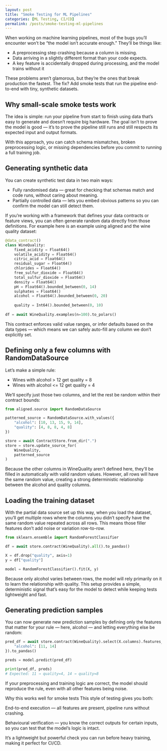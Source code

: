 ```yaml
---
layout: post
title: "Smoke Testing for ML Pipelines"
categories: [ML Testing, CI/CD]
permalink: /posts/smoke-testing-ml-pipelines
---
```


When working on machine learning pipelines, most of the bugs you’ll encounter won’t be “the model isn’t accurate enough.”
They’ll be things like:

- A preprocessing step crashing because a column is missing.
- Data arriving in a slightly different format than your code expects.
- A key feature is accidentally dropped during processing, and the model trains without it

These problems aren’t glamorous, but they’re the ones that break production the fastest.
The fix? Add smoke tests that run the pipeline end-to-end with tiny, synthetic datasets.

## Why small-scale smoke tests work
The idea is simple: run your pipeline from start to finish using data that’s easy to generate and doesn’t require big hardware. The goal isn’t to prove the model is good — it’s to prove the pipeline still runs and still respects its expected input and output formats.

With this approach, you can catch schema mismatches, broken preprocessing logic, or missing dependencies before you commit to running a full training job.

## Generating synthetic data
You can create synthetic test data in two main ways:

- Fully randomised data — great for checking that schemas match and code runs, without caring about meaning.
- Partially controlled data — lets you embed obvious patterns so you can confirm the model can still detect them.

If you’re working with a framework that defines your data contracts or feature views, you can often generate random data directly from those definitions. For example here is an example using aligned and the wine quality dataset:

```python
@data_contract()
class WineQuality:
    fixed_acidity = Float64()
    volatile_acidity = Float64()
    citric_acid = Float64()
    residual_sugar = Float64()
    chlorides = Float64()
    free_sulfur_dioxide = Float64()
    total_sulfur_dioxide = Float64()
    density = Float64()
    pH = Float64().bounded_between(0, 14)                  
    sulphates = Float64()
    alcohol = Float64().bounded_between(0, 20)
           
    quality = Int64().bounded_between(0, 10)
    
df = await WineQuality.examples(n=100).to_polars()
```

This contract enforces valid value ranges, or infer defaults based on the data types — which means we can safely auto-fill any column we don’t explicitly set.

## Defining only a few columns with RandomDataSource
Let’s make a simple rule:
- Wines with alcohol > 12 get quality = 8
- Wines with alcohol <= 12 get quality = 4

We’ll specify just those two columns, and let the rest be random within their contract bounds:

```python
from aligned.source import RandomDataSource

patterned_source = RandomDataSource.with_values({
    "alcohol": [10, 13, 15, 9, 14],
    "quality": [4, 8, 8, 4, 8]
})

store = await ContractStore.from_dir(".")
store = store.update_source_for(
    WineQuality,
    patterned_source
)
```
Because the other columns in WineQuality aren’t defined here, they’ll be filled in automatically with valid random values. However, all rows will have the same random value, creating a strong deterministic relationship between the alcohol and quality columns.

## Loading the training dataset
With the partial data source set up this way, when you load the dataset, you’ll get multiple rows where the columns you didn’t specify have the same random value repeated across all rows. This means those filler features don’t add noise or variation row-to-row.


```python
from sklearn.ensemble import RandomForestClassifier

df = await store.contract(WineQuality).all().to_pandas()

X = df.drop("quality", axis=1)
y = df["quality"]

model = RandomForestClassifier().fit(X, y)
```

Because only alcohol varies between rows, the model will rely primarily on it to learn the relationship with quality. This setup provides a simple, deterministic signal that’s easy for the model to detect while keeping tests lightweight and fast.

## Generating prediction samples
You can now generate new prediction samples by defining only the features that matter for your rule — here, alcohol — and letting everything else be random:

```python
pred_df = await store.contract(WineQuality).select(X.columns).features_for({
    "alcohol": [11, 14]
}).to_pandas()

preds = model.predict(pred_df)

print(pred_df, preds)
# Expected: 11 → quality=4, 14 → quality=8
```

If your preprocessing and training logic are correct, the model should reproduce the rule, even with all other features being noise.

Why this works well for smoke tests
This style of testing gives you both:

End-to-end execution — all features are present, pipeline runs without crashing.

Behavioural verification — you know the correct outputs for certain inputs, so you can test that the model’s logic is intact.

It’s a lightweight but powerful check you can run before heavy training, making it perfect for CI/CD.
